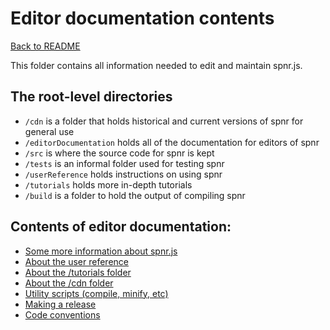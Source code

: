 # Editor documentation contents

[Back to README](../README.md)

This folder contains all information needed to edit and maintain spnr.js.

## The root-level directories
- `/cdn` is a folder that holds historical and current versions of spnr for general use
- `/editorDocumentation` holds all of the documentation for editors of spnr
- `/src` is where the source code for spnr is kept
- `/tests` is an informal folder used for testing spnr
- `/userReference` holds instructions on using spnr
- `/tutorials` holds more in-depth tutorials
- `/build` is a folder to hold the output of compiling spnr

## Contents of editor documentation:
- [Some more information about spnr.js](aboutSpnr.md)
- [About the user reference](aboutReference.md)
- [About the /tutorials folder](aboutTutorials.md)
- [About the /cdn folder](cdn.md)
- [Utility scripts (compile, minify, etc)](utilityScripts.md)
- [Making a release](makingRelease.md)
- [Code conventions](codeConventions.md)
